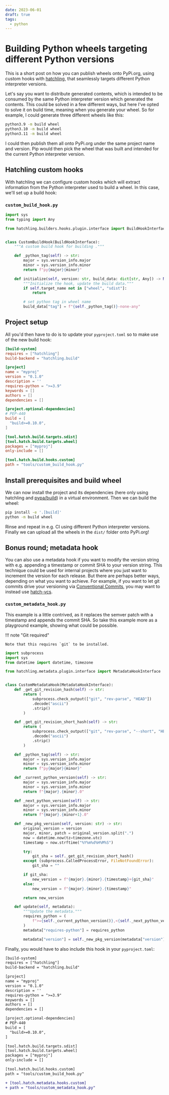 ```yaml
---
date: 2023-06-01
draft: true
tags:
  - python
---
```


# Building Python wheels targeting different Python versions

This is a short post on how you can publish wheels onto PyPi.org, using custom hooks with [hatchling](https://hatch.pypa.io/latest/), that seamlessly targets different Python interpreter versions.

Let's say you want to distribute generated contents, which is intended to be consumed by the same Python interpreter version which generated the contents. This could be solved in a few different ways, but here I've opted to solve it on build time, meaning when you generate your wheel. So for example, I could generate three different wheels like this:

```bash
python3.9 -m build wheel
python3.10 -m build wheel
python3.11 -m build wheel
```

I could then publish them all onto PyPi.org under the same project name and version. Pip would then pick the wheel that was built and intended for the current Python interpreter version.

<!-- more -->

## Hatchling custom hooks

With hatchling we can configure custom hooks which will extract information from the Python interpreter used to build a wheel. In this case, we'll set up a build hook:

### `custom_build_hook.py`

```python
import sys
from typing import Any

from hatchling.builders.hooks.plugin.interface import BuildHookInterface


class CustomBuildHook(BuildHookInterface):
    """A custom build hook for building ."""

    def _python_tag(self) -> str:
        major = sys.version_info.major
        minor = sys.version_info.minor
        return f"py{major}{minor}"

    def initialize(self, version: str, build_data: dict[str, Any]) -> None:
        """Initialize the hook, update the build data."""
        if self.target_name not in ["wheel", "sdist"]:
            return

        # set python tag in wheel name
        build_data["tag"] = f"{self._python_tag()}-none-any"

```

## Project setup

All you'd then have to do is to update your `pyproject.toml` so to make use of the new build hook:

```toml
[build-system]
requires = ["hatchling"]
build-backend = "hatchling.build"

[project]
name = "myproj"
version = "0.1.0"
description = ''
requires-python = ">=3.9"
keywords = []
authors = []
dependencies = []

[project.optional-dependencies]
# PEP-440
build = [
  "build>=0.10.0",
]

[tool.hatch.build.targets.sdist]
[tool.hatch.build.targets.wheel]
packages = ["myproj"]
only-include = []

[tool.hatch.build.hooks.custom]
path = "tools/custom_build_hook.py"
```

## Install prerequisites and build wheel

We can now install the project and its dependencies (here only using hatchling and [pypa/build](https://pypi.org/project/build/)) in a virtual environment. Then we can build the wheel:

```bash
pip install -e '.[build]'
python -m build wheel
```

Rinse and repeat in e.g. CI using different Python interpreter versions. Finally we can upload all the wheels in the `dist/` folder onto PyPi.org!

## Bonus round; metadata hook

You can also use a metadata hook if you want to modify the version string with e.g. appending a timestamp or commit SHA to your version string. This technique could be used for internal projects where you just want to increment the version for each release. But there are perhaps better ways, depending on what you want to achieve. For example, if you want to let git commits drive your versioning via [Conventional Commits](https://www.conventionalcommits.org/en/v1.0.0/), you may want to instead use [hatch-vcs](https://github.com/ofek/hatch-vcs).

### `custom_metadata_hook.py`

This example is a little contrived, as it replaces the semver patch with a timestamp and appends the commit SHA. So take this example more as a playground example, showing what could be possible.

!!! note "Git required"

    Note that this requires `git` to be installed.

```python
import subprocess
import sys
from datetime import datetime, timezone

from hatchling.metadata.plugin.interface import MetadataHookInterface


class CustomMetadataHook(MetadataHookInterface):
    def _get_git_revision_hash(self) -> str:
        return (
            subprocess.check_output(["git", "rev-parse", "HEAD"])
            .decode("ascii")
            .strip()
        )

    def _get_git_revision_short_hash(self) -> str:
        return (
            subprocess.check_output(["git", "rev-parse", "--short", "HEAD"])
            .decode("ascii")
            .strip()
        )

    def _python_tag(self) -> str:
        major = sys.version_info.major
        minor = sys.version_info.minor
        return f"py{major}{minor}"

    def _current_python_version(self) -> str:
        major = sys.version_info.major
        minor = sys.version_info.minor
        return f"{major}.{minor}.0"

    def _next_python_version(self) -> str:
        major = sys.version_info.major
        minor = sys.version_info.minor
        return f"{major}.{minor+1}.0"

    def _new_pkg_version(self, version: str) -> str:
        original_version = version
        major, minor, patch = original_version.split(".")
        now = datetime.now(tz=timezone.utc)
        timestamp = now.strftime("%Y%m%d%H%M%S")

        try:
            git_sha = self._get_git_revision_short_hash()
        except (subprocess.CalledProcessError, FileNotFoundError):
            git_sha = ""

        if git_sha:
            new_version = f"{major}.{minor}.{timestamp}+{git_sha}"
        else:
            new_version = f"{major}.{minor}.{timestamp}"

        return new_version

    def update(self, metadata):
        """Update the metadata."""
        requires_python = (
            f">={self._current_python_version()},<{self._next_python_version()}"
        )
        metadata["requires-python"] = requires_python

        metadata["version"] = self._new_pkg_version(metadata["version"])
```

Finally, you would have to also include this hook in your `pyproject.toml`:

```diff
[build-system]
requires = ["hatchling"]
build-backend = "hatchling.build"

[project]
name = "myproj"
version = "0.1.0"
description = ''
requires-python = ">=3.9"
keywords = []
authors = []
dependencies = []

[project.optional-dependencies]
# PEP-440
build = [
  "build>=0.10.0",
]

[tool.hatch.build.targets.sdist]
[tool.hatch.build.targets.wheel]
packages = ["myproj"]
only-include = []

[tool.hatch.build.hooks.custom]
path = "tools/custom_build_hook.py"

+ [tool.hatch.metadata.hooks.custom]
+ path = "tools/custom_metadata_hook.py"
```
